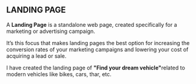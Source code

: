 <!DOCTYPE html>
<html>
  <body>
    <h2>LANDING PAGE</h2>
    <p>
      A <b>Landing Page</b> is a standalone web page, created specifically for a
      marketing or advertising campaign.
    </p>
    <p>
      It’s this focus that makes landing pages the best option for increasing
      the conversion rates of your marketing campaigns and lowering your cost of
      acquiring a lead or sale.
    </p>
    <p>
      I have created the landing page of <b>"Find your dream vehicle"</b>related
      to modern vehicles like bikes, cars, thar, etc.
    </p>
  </body>
</html>
